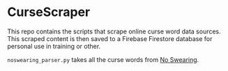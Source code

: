 # CurseScraper

This repo contains the scripts that scrape online curse word data sources. This scraped content is then saved to a Firebase Firestore database for personal use in training or other.

`noswearing_parser.py` takes all the curse words from [No Swearing](http://noswearing.com/dictionary/).
